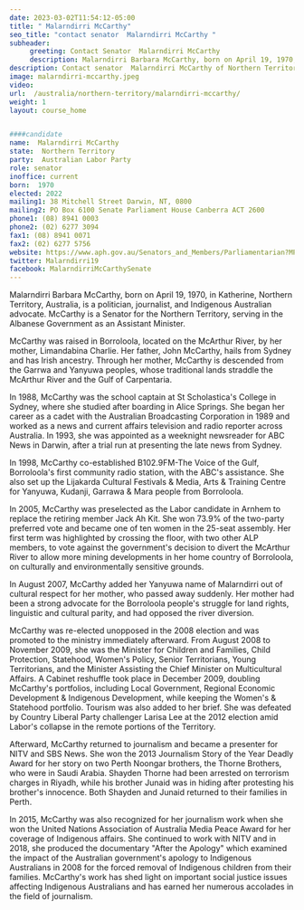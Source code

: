 ```yaml
---
date: 2023-03-02T11:54:12-05:00
title: " Malarndirri McCarthy"
seo_title: "contact senator  Malarndirri McCarthy "
subheader:
     greeting: Contact Senator  Malarndirri McCarthy
     description: Malarndirri Barbara McCarthy, born on April 19, 1970, in Katherine, Northern Territory, Australia, is a politician, journalist, and Indigenous Australian advocate. McCarthy is a Senator for the Northern Territory, serving in the Albanese Government as an Assistant Minister.
description: Contact senator  Malarndirri McCarthy of Northern Territory. Contact information for  Malarndirri McCarthy includes email address, phone number, and mailing address.
image: malarndirri-mccarthy.jpeg
video:
url:  /australia/northern-territory/malarndirri-mccarthy/
weight: 1
layout: course_home


####candidate
name:  Malarndirri McCarthy
state:	Northern Territory
party:	Australian Labor Party
role: senator
inoffice: current
born:  1970
elected: 2022
mailing1: 38 Mitchell Street Darwin, NT, 0800
mailing2: PO Box 6100 Senate Parliament House Canberra ACT 2600
phone1:	(08) 8941 0003
phone2: (02) 6277 3094
fax1: (08) 8941 0071
fax2: (02) 6277 5756
website: https://www.aph.gov.au/Senators_and_Members/Parliamentarian?MPID=122087
twitter: Malarndirri19
facebook: MalarndirriMcCarthySenate
---
```

Malarndirri Barbara McCarthy, born on April 19, 1970, in Katherine, Northern Territory, Australia, is a politician, journalist, and Indigenous Australian advocate. McCarthy is a Senator for the Northern Territory, serving in the Albanese Government as an Assistant Minister.

McCarthy was raised in Borroloola, located on the McArthur River, by her mother, Limandabina Charlie. Her father, John McCarthy, hails from Sydney and has Irish ancestry. Through her mother, McCarthy is descended from the Garrwa and Yanyuwa peoples, whose traditional lands straddle the McArthur River and the Gulf of Carpentaria.

In 1988, McCarthy was the school captain at St Scholastica's College in Sydney, where she studied after boarding in Alice Springs. She began her career as a cadet with the Australian Broadcasting Corporation in 1989 and worked as a news and current affairs television and radio reporter across Australia. In 1993, she was appointed as a weeknight newsreader for ABC News in Darwin, after a trial run at presenting the late news from Sydney.

In 1998, McCarthy co-established B102.9FM-The Voice of the Gulf, Borroloola's first community radio station, with the ABC's assistance. She also set up the Lijakarda Cultural Festivals & Media, Arts & Training Centre for Yanyuwa, Kudanji, Garrawa & Mara people from Borroloola.

In 2005, McCarthy was preselected as the Labor candidate in Arnhem to replace the retiring member Jack Ah Kit. She won 73.9% of the two-party preferred vote and became one of ten women in the 25-seat assembly. Her first term was highlighted by crossing the floor, with two other ALP members, to vote against the government's decision to divert the McArthur River to allow more mining developments in her home country of Borroloola, on culturally and environmentally sensitive grounds.

In August 2007, McCarthy added her Yanyuwa name of Malarndirri out of cultural respect for her mother, who passed away suddenly. Her mother had been a strong advocate for the Borroloola people's struggle for land rights, linguistic and cultural parity, and had opposed the river diversion.

McCarthy was re-elected unopposed in the 2008 election and was promoted to the ministry immediately afterward. From August 2008 to November 2009, she was the Minister for Children and Families, Child Protection, Statehood, Women's Policy, Senior Territorians, Young Territorians, and the Minister Assisting the Chief Minister on Multicultural Affairs. A Cabinet reshuffle took place in December 2009, doubling McCarthy's portfolios, including Local Government, Regional Economic Development & Indigenous Development, while keeping the Women's & Statehood portfolio. Tourism was also added to her brief. She was defeated by Country Liberal Party challenger Larisa Lee at the 2012 election amid Labor's collapse in the remote portions of the Territory.

Afterward, McCarthy returned to journalism and became a presenter for NITV and SBS News. She won the 2013 Journalism Story of the Year Deadly Award for her story on two Perth Noongar brothers, the Thorne Brothers, who were in Saudi Arabia. Shayden Thorne had been arrested on terrorism charges in Riyadh, while his brother Junaid was in hiding after protesting his brother's innocence. Both Shayden and Junaid returned to their families in Perth.


In 2015, McCarthy was also recognized for her journalism work when she won the United Nations Association of Australia Media Peace Award for her coverage of Indigenous affairs. She continued to work with NITV and in 2018, she produced the documentary "After the Apology" which examined the impact of the Australian government's apology to Indigenous Australians in 2008 for the forced removal of Indigenous children from their families. McCarthy's work has shed light on important social justice issues affecting Indigenous Australians and has earned her numerous accolades in the field of journalism.
